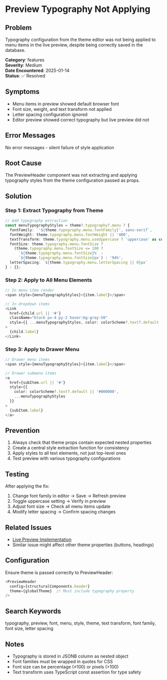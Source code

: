 # Preview Typography Not Applying

## Problem
Typography configuration from the theme editor was not being applied to menu items in the live preview, despite being correctly saved in the database.

**Category**: features  
**Severity**: Medium  
**Date Encountered**: 2025-01-14  
**Status**: ✅ Resolved  

## Symptoms
- Menu items in preview showed default browser font
- Font size, weight, and text transform not applied
- Letter spacing configuration ignored
- Editor preview showed correct typography but live preview did not

## Error Messages
No error messages - silent failure of style application

## Root Cause
The PreviewHeader component was not extracting and applying typography styles from the theme configuration passed as props.

## Solution

### Step 1: Extract Typography from Theme
```typescript
// Add typography extraction
const menuTypographyStyles = theme?.typography?.menu ? {
  fontFamily: `'${theme.typography.menu.fontFamily}', sans-serif`,
  fontWeight: theme.typography.menu.fontWeight || '400',
  textTransform: theme.typography.menu.useUppercase ? 'uppercase' as const : 'none' as const,
  fontSize: theme.typography.menu.fontSize ? 
    (theme.typography.menu.fontSize <= 100 ? 
      `${theme.typography.menu.fontSize}%` : 
      `${theme.typography.menu.fontSize}px`) : '94%',
  letterSpacing: `${theme.typography.menu.letterSpacing || 0}px`
} : {};
```

### Step 2: Apply to All Menu Elements
```typescript
// In menu item render
<span style={menuTypographyStyles}>{item.label}</span>

// In dropdown items
<Link
  href={child.url || '#'}
  className="block px-4 py-2 hover:bg-gray-50"
  style={{ ...menuTypographyStyles, color: colorScheme?.text?.default || '#000000' }}
>
  {child.label}
</Link>
```

### Step 3: Apply to Drawer Menu
```typescript
// Drawer menu items
<span style={menuTypographyStyles}>{item.label}</span>

// Drawer submenu items
<a
  href={subItem.url || '#'}
  style={{ 
    color: colorScheme?.text?.default || '#000000',
    ...menuTypographyStyles
  }}
>
  {subItem.label}
</a>
```

## Prevention
1. Always check that theme props contain expected nested properties
2. Create a central style extraction function for consistency
3. Apply styles to all text elements, not just top-level ones
4. Test preview with various typography configurations

## Testing
After applying the fix:
1. Change font family in editor → Save → Refresh preview
2. Toggle uppercase setting → Verify in preview
3. Adjust font size → Check all menu items update
4. Modify letter spacing → Confirm spacing changes

## Related Issues
- [Live Preview Implementation](/docs/implementations/features/2025-01-live-preview.md)
- Similar issue might affect other theme properties (buttons, headings)

## Configuration
Ensure theme is passed correctly to PreviewHeader:
```typescript
<PreviewHeader 
  config={structuralComponents.header} 
  theme={globalTheme}  // Must include typography property
/>
```

## Search Keywords
typography, preview, font, menu, style, theme, text transform, font family, font size, letter spacing

## Notes
- Typography is stored in JSONB column as nested object
- Font families must be wrapped in quotes for CSS
- Font size can be percentage (≤100) or pixels (>100)
- Text transform uses TypeScript const assertion for type safety